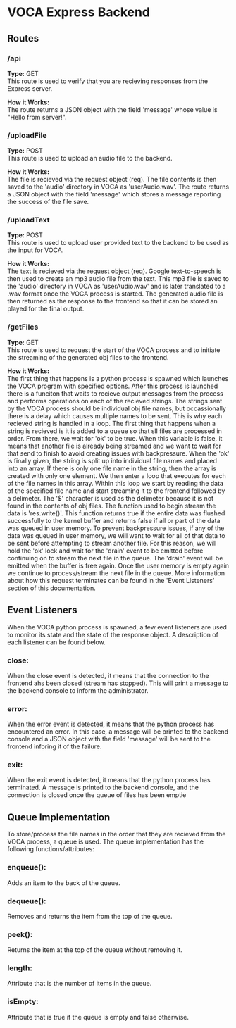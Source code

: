 # VOCA Express Backend

## Routes
### **/api**
**Type:** GET \
This route is used to verify that you are recieving responses from the Express server.

**How it Works:**\
The route returns a JSON object with the field 'message' whose value is "Hello from server!".

### **/uploadFile**
**Type:** POST \
This route is used to upload an audio file to the backend.

**How it Works:**\
The file is recieved via the request object (req). The file contents is then saved to the 'audio' directory in VOCA as 'userAudio.wav'. The route returns a JSON object with the field 'message' which stores a message reporting the success of the file save.

### **/uploadText**
**Type:** POST \
This route is used to upload user provided text to the backend to be used as the input for VOCA.

**How it Works:**\
The text is recieved via the request object (req). Google text-to-speech is then used to create an mp3 audio file from the text. This mp3 file is saved to the 'audio' directory in VOCA as 'userAudio.wav' and is later translated to a .wav format once the VOCA process is started. The generated audio file is then returned as the response to the frontend so that it can be stored an played for the final output. 

### **/getFiles**
**Type:** GET \
This route is used to request the start of the VOCA process and to initiate the streaming of the generated obj files to the frontend. 

**How it Works:**\
The first thing that happens is a python process is spawned which launches the VOCA program with specified options. After this process is launched there is a funciton that waits to recieve output messages from the process and performs operations on each of the recieved strings. The strings sent by the VOCA process should be individual obj file names, but occassionally there is a delay which causes multiple names to be sent. This is why each recieved string is handled in a loop. The first thing that happens when a string is recieved is it is added to a queue so that sll files are processed in order. From there, we wait for 'ok' to be true. When this variable is false, it means that another file is already being streamed and we want to wait for that send to finish to avoid creating issues with backpressure. When the 'ok' is finally given, the string is split up into individual file names and placed into an array. If there is only one file name in the string, then the array is created with only one element. We then enter a loop that executes for each of the file names in this array. Within this loop we start by reading the data of the specified file name and start streaming it to the frontend followed by a delimeter. The '$' character is used as the delimeter because it is not found in the contents of obj files. The function used to begin stream the data is 'res.write()'. This function returns true if the entire data was flushed successfully to the kernel buffer and returns false if all or part of the data was queued in user memory. To prevent backpressure issues, if any of the data was queued in user memory, we will want to wait for all of that data to be sent before attempting to stream another file. For this reason, we will hold the 'ok' lock and wait for the 'drain' event to be emitted before continuing on to stream the next file in the queue. The 'drain' event will be emitted when the buffer is free again. Once the user memory is empty again we continue to process/stream the next file in the queue. More information about how this request terminates can be found in the 'Event Listeners' section of this documentation.

## Event Listeners
When the VOCA python process is spawned, a few event listeners are used to monitor its state and the state of the response object. A description of each listener can be found below.

### **close:**
When the close event is detected, it means that the connection to the frontend ahs been closed (stream has stopped). This will print a message to the backend console to inform the administrator.

### **error:**
When the error event is detected, it means that the python process has encountered an error. In this case, a message will be printed to the backend console and a JSON object with the field 'message' will be sent to the frontend inforing it of the failure.

### **exit:**
When the exit event is detected, it means that the python process has terminated. A message is printed to the backend console, and the connection is closed once the queue of files has been emptie

## Queue Implementation
To store/process the file names in the order that they are recieved from the VOCA process, a queue is used. The queue implementation has the following functions/attributes:

### **enqueue():**
Adds an item to the back of the queue.

### **dequeue():**
Removes and returns the item from the top of the queue.

### **peek():**
Returns the item at the top of the queue without removing it.

### **length:**
Attribute that is the number of items in the queue.

### **isEmpty:**
Attribute that is true if the queue is empty and false otherwise.